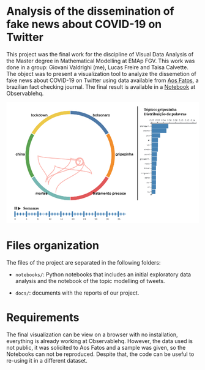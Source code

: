 # Analysis of the dissemination of fake news about COVID-19 on Twitter

This project was the final work for the discipline of Visual Data Analysis of the Master degree in Mathematical Modelling at EMAp FGV. This work was done in a group: Giovani Valdrighi (me), Lucas Freire and Taisa Calvette. The object was to present a visualization tool to analyze the dissemetion of fake news about COVID-19 on Twitter using data available from [Aos Fatos](https://www.aosfatos.org/), a brazilian fact checking journal. The final result is available in a [Notebook](https://observablehq.com/d/f9d0cfd684e6783c) at Observablehq.

![Visualization tool](https://raw.githubusercontent.com/GiovaniValdrighi/analysis-covid-twitter/main/docs/fig.png)

# Files organization

The files of the project are separated in the following folders:

- `notebooks/`: Python notebooks that includes an initial exploratory data analysis and the notebook of the topic modelling of tweets.

- `docs/`: documents with the reports of our project.

# Requirements

The final visualization can be view on a browser with no installation, everything is already working at Observablehq.  However, the data used is not public, it was solicited to Aos Fatos and a sample was given, so the Notebooks can not be reproduced. Despite that, the code can be useful to re-using it in a different dataset.

